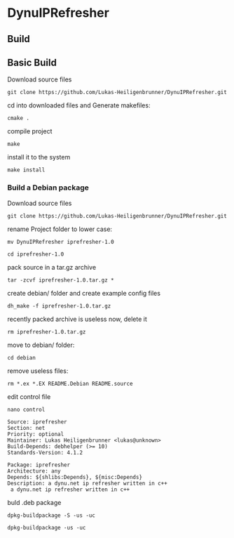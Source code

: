 # DynuIPRefresher

## Build
## Basic Build
Download source files

`git clone https://github.com/Lukas-Heiligenbrunner/DynuIPRefresher.git`

cd into downloaded files and Generate makefiles:

`cmake .`

compile project

`make`

install it to the system

`make install`

### Build a Debian package
Download source files

`git clone https://github.com/Lukas-Heiligenbrunner/DynuIPRefresher.git`

rename Project folder to lower case:

`mv DynuIPRefresher iprefresher-1.0`

`cd iprefresher-1.0`

pack source in a tar.gz archive

`tar -zcvf iprefresher-1.0.tar.gz *`

create debian/ folder and create example config files

`dh_make -f iprefresher-1.0.tar.gz`

recently packed archive is useless now, delete it

`rm iprefresher-1.0.tar.gz`

move to debian/ folder:

`cd debian`

remove useless files:

`rm *.ex *.EX README.Debian README.source `

edit control file

`nano control`

```
Source: iprefresher
Section: net
Priority: optional
Maintainer: Lukas Heiligenbrunner <lukas@unknown>
Build-Depends: debhelper (>= 10)
Standards-Version: 4.1.2

Package: iprefresher
Architecture: any
Depends: ${shlibs:Depends}, ${misc:Depends}
Description: a dynu.net ip refresher written in c++
 a dynu.net ip refresher written in c++
```

buld .deb package

`dpkg-buildpackage -S -us -uc `

`dpkg-buildpackage -us -uc `
